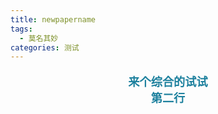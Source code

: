 ```yaml
---
title: newpapername
tags:
  - 莫名其妙 
categories: 测试
---
```

<p style="text-align:center;color:#1e819e;font-size:1.3em;font-weight: bold;">
来个综合的试试
<br/>
第二行
</p>